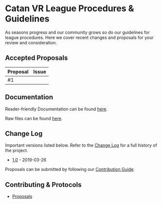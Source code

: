 # Catan VR League Procedures & Guidelines

As seasons progress and our community grows so do our guidelines for league procedures. Here we cover recent changes and proposals for your review and consideration.


## Accepted Proposals

 Proposal | Issue
-------- | ---------------------------------------------------------------------
 #1   | [](https://github.com/cartalyst/stripe-billing-laravel/tree/1.0)


## Documentation

Reader-friendly Documentation can be found [here](https://catanvr.club/regulations).

Raw files can be found [here](procedures.md).

## Change Log

Important versions listed below. Refer to the [Change Log](CHANGELOG.md) for a full history of the project.

- [1.0](CHANGELOG.md) - 2019-03-26


Proposals can be submitted by following our [Contribution Guide](CONTRIBUTING.md).

## Contributing & Protocols

- [Proposals](CONTRIBUTING.md#proposals)
